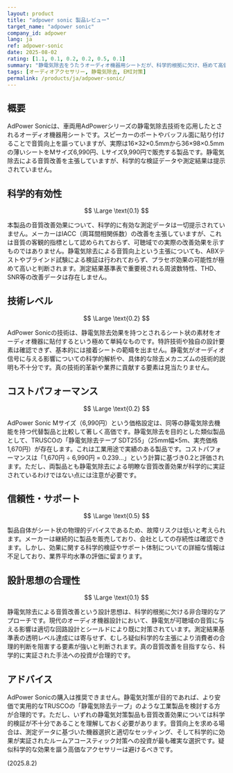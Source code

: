 ```yaml
---
layout: product
title: "adpower sonic 製品レビュー"
target_name: "adpower sonic"
company_id: adpower
lang: ja
ref: adpower-sonic
date: 2025-08-02
rating: [1.1, 0.1, 0.2, 0.2, 0.5, 0.1]
summary: "静電気除去をうたうオーディオ機器用シートだが、科学的根拠に欠け、極めて高価な疑似科学製品"
tags: [オーディオアクセサリー, 静電気除去, EMI対策]
permalink: /products/ja/adpower-sonic/
---
```


## 概要

AdPower Sonicは、車両用AdPowerシリーズの静電気除去技術を応用したとされるオーディオ機器用シートです。スピーカーのポートやバッフル面に貼り付けることで音質向上を謳っていますが、実際は16×32×0.5mmから36×98×0.5mmの薄いシートをMサイズ6,990円、Lサイズ9,990円で販売する製品です。静電気除去による音質改善を主張していますが、科学的な検証データや測定結果は提示されていません。

## 科学的有効性

$$ \Large \text{0.1} $$

本製品の音質改善効果について、科学的に有効な測定データは一切提示されていません。メーカーはIACC（両耳間相関係数）の改善を主張していますが、これは音質の客観的指標として認められておらず、可聴域での実際の改善効果を示すものではありません。静電気除去による音質向上という主張についても、ABXテストやブラインド試験による検証は行われておらず、プラセボ効果の可能性が極めて高いと判断されます。測定結果基準表で重要視される周波数特性、THD、SNR等の改善データは存在しません。

## 技術レベル

$$ \Large \text{0.2} $$

AdPower Sonicの技術は、静電気除去効果を持つとされるシート状の素材をオーディオ機器に貼付するという極めて単純なものです。特許技術や独自の設計要素は確認できず、基本的には接着シートの範疇を出ません。静電気がオーディオ信号に与える影響についての科学的解析や、具体的な除去メカニズムの技術的説明も不十分です。真の技術的革新や業界に貢献する要素は見当たりません。

## コストパフォーマンス

$$ \Large \text{0.2} $$

AdPower Sonic Mサイズ（6,990円）という価格設定は、同等の静電気除去機能を持つ代替製品と比較して著しく高価です。静電気除去を目的とした類似製品として、TRUSCOの「静電気除去テープ SDT255」（25mm幅×5m、実売価格1,670円）が存在します。これは工業用途で実績のある製品です。コストパフォーマンスは「1,670円 ÷ 6,990円 = 0.239...」という計算に基づき0.2と評価されます。ただし、両製品とも静電気除去による明瞭な音質改善効果が科学的に実証されているわけではない点には注意が必要です。

## 信頼性・サポート

$$ \Large \text{0.5} $$

製品自体がシート状の物理的デバイスであるため、故障リスクは低いと考えられます。メーカーは継続的に製品を販売しており、会社としての存続性は確認できます。しかし、効果に関する科学的検証やサポート体制についての詳細な情報は不足しており、業界平均水準の評価に留まります。

## 設計思想の合理性

$$ \Large \text{0.1} $$

静電気除去による音質改善という設計思想は、科学的根拠に欠ける非合理的なアプローチです。現代のオーディオ機器設計において、静電気が可聴域の音質に与える影響は適切な回路設計とシールドにより既に対策されています。測定結果基準表の透明レベル達成には寄与せず、むしろ疑似科学的な主張により消費者の合理的判断を阻害する要素が強いと判断されます。真の音質改善を目指すなら、科学的に実証された手法への投資が合理的です。

## アドバイス

AdPower Sonicの購入は推奨できません。静電気対策が目的であれば、より安価で実用的なTRUSCOの「静電気除去テープ」のような工業製品を検討する方が合理的です。ただし、いずれの静電気対策製品も音質改善効果については科学的検証が不十分であることを理解しておく必要があります。音質向上を求める場合は、測定データに基づいた機器選択と適切なセッティング、そして科学的に効果が実証されたルームアコースティック対策への投資が最も確実な選択です。疑似科学的な効果を謳う高価なアクセサリーは避けるべきです。

(2025.8.2)
